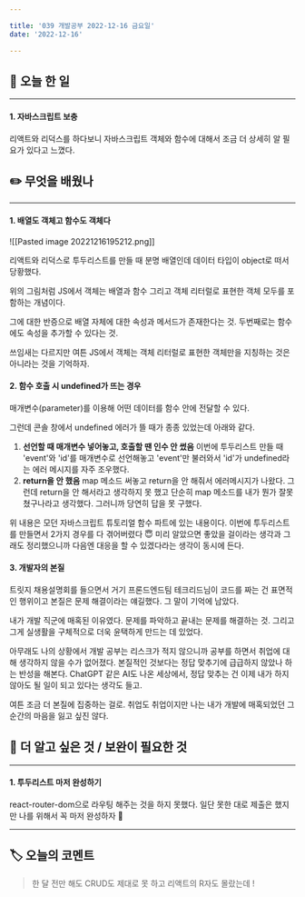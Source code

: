 ```yaml
---

title: '039 개발공부 2022-12-16 금요일'
date: '2022-12-16'

---
```


## 📅 오늘 한 일
---
#### 1. 자바스크립트 보충
리액트와 리덕스를 하다보니 자바스크립트 객체와 함수에 대해서 조금 더 상세히 알 필요가 있다고 느꼈다.

## ✏️ 무엇을 배웠나
---
#### 1. 배열도 객체고 함수도 객체다

![[Pasted image 20221216195212.png]]

리액트와 리덕스로 투두리스트를 만들 때 분명 배열인데 데이터 타입이 object로 떠서 당황했다.

위의 그림처럼 JS에서 객체는 배열과 함수 그리고 객체 리터럴로 표현한 객체 모두를 포함하는 개념이다.

그에 대한 반증으로 배열 자체에 대한 속성과 메서드가 존재한다는 것. 두번째로는 함수에도 속성을 추가할 수 있다는 것.

쓰임새는 다르지만 여튼 JS에서 객체는 객체 리터럴로 표현한 객체만을 지칭하는 것은 아니라는 것을 기억하자.

#### 2. 함수 호출 시 undefined가 뜨는 경우

매개변수(parameter)를 이용해 어떤 데이터를 함수 안에 전달할 수 있다.

그런데 콘솔 창에서 undefined 에러가 뜰 때가 종종 있었는데 아래와 같다.

1. __선언할 때 매개변수 넣어놓고, 호출할 땐 인수 안 썼음__
   이번에 투두리스트 만들 때 'event'와 'id'를 매개변수로 선언해놓고 'event'만 불러와서 'id'가 undefined라는 에러 메시지를 자주 조우했다.
2. __return을 안 했음__
   map 메소드 써놓고 return을 안 해줘서 에러메시지가 나왔다. 그런데 return을 안 해서라고 생각하지 못 했고 단순히 map 메소드를 내가 뭔가 잘못쳤구나라고 생각했다. 그러니까 당연히 답을 못 구했다.

위 내용은 모던 자바스크립트 튜토리얼 함수 파트에 있는 내용이다. 이번에 투두리스트를 만들면서 2가지 경우를 다 겪어버렸다 😇  미리 알았으면 좋았을 걸이라는 생각과 그래도 정리했으니까 다음엔 대응을 할 수 있겠다라는 생각이 동시에 든다.

#### 3. 개발자의 본질

트릿지 채용설명회를 들으면서 거기 프론드엔드팀 테크리드님이 코드를 짜는 건 표면적인 행위이고 본질은 문제 해결이라는 얘길했다. 그 말이 기억에 남았다.

내가 개발 직군에 매혹된 이유였다. 문제를 파악하고 끝내는 문제를 해결하는 것. 그리고 그게 실생활을 구체적으로 더욱 윤택하게 만드는 데 있었다.

아무래도 나의 상황에서 개발 공부는 리스크가 적지 않으니까 공부를 하면서 취업에 대해 생각하지 않을 수가 없어졌다. 본질적인 것보다는 정답 맞추기에 급급하지 않았나 하는 반성을 해본다. ChatGPT 같은 AI도 나온 세상에서, 정답 맞추는 건 이제 내가 하지 않아도 될 일이 되고 있다는 생각도 들고.

여튼 조금 더 본질에 집중하는 걸로.
취업도 취업이지만 나는 내가 개발에 매혹되었던 그 순간의 마음을 잃고 싶진 않다.

## 🔎 더 알고 싶은 것 / 보완이 필요한 것
---
#### 1. 투두리스트 마저 완성하기
react-router-dom으로 라우팅 해주는 것을 하지 못했다. 일단 못한 대로 제출은 했지만 나를 위해서 꼭 마저 완성하자 🧘

---
## 🏷️ 오늘의 코멘트
> 한 달 전만 해도 CRUD도 제대로 못 하고 리액트의 R자도 몰랐는데 ! 